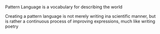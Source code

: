 Pattern Language is a vocabulary for describing the world

Creating a pattern language is not merely writing ina scientific manner, but is rather a continuous process of improving expressions, much like writing poetry 
